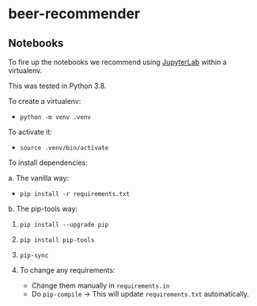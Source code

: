 # beer-recommender


## Notebooks

To fire up the notebooks we recommend using [JupyterLab](http://jupyterlab.io/) within a virtualenv.

This was tested in Python 3.8.

To create a virtualenv:

- `python -m venv .venv`

To activate it:

- `source .venv/bin/activate`

To install dependencies:

  a. The vanilla way:
  - `pip install -r requirements.txt`

  b. The pip-tools way:
  1. `pip install --upgrade pip`
  2. `pip install pip-tools`
  3. `pip-sync`

  4. To change any requirements:

     - Change them manually in `requirements.in`
     - Do `pip-compile` -> This will update `requirements.txt` automatically.
